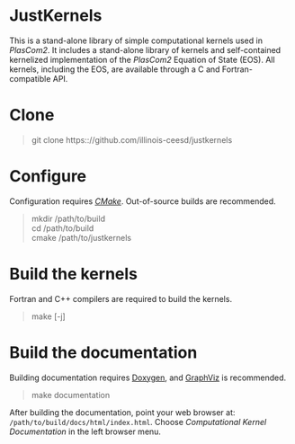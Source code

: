 # JustKernels

This is a stand-alone library of simple computational kernels used in _PlasCom2_. It includes a stand-alone library of kernels 
and self-contained kernelized implementation of the _PlasCom2_ Equation of State (EOS). All kernels, including the EOS, are 
available through a C and Fortran-compatible API. 

# Clone 
> git clone https:://github.com/illinois-ceesd/justkernels

# Configure
Configuration requires [_CMake_](https://cmake.org). Out-of-source builds are recommended. 

> mkdir /path/to/build\
> cd /path/to/build\
> cmake /path/to/justkernels

# Build the kernels
Fortran and C++ compilers are required to build the kernels.
> make [-j]

# Build the documentation
Building documentation requires [Doxygen](https://doxygen.nl), and [GraphViz](https://graphviz.org) is recommended.

> make documentation

After building the documentation, point your web browser at:
`/path/to/build/docs/html/index.html`. Choose *Computational Kernel Documentation* 
in the left browser menu.






